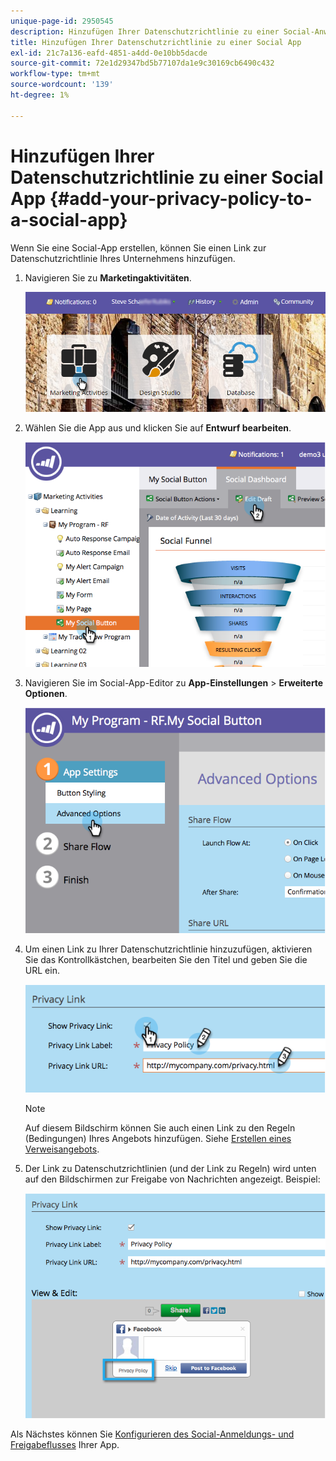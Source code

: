 ```yaml
---
unique-page-id: 2950545
description: Hinzufügen Ihrer Datenschutzrichtlinie zu einer Social-Anwendung - Marketo-Dokumente - Produktdokumentation
title: Hinzufügen Ihrer Datenschutzrichtlinie zu einer Social App
exl-id: 21c7a136-eafd-4851-a4dd-0e10bb5dacde
source-git-commit: 72e1d29347bd5b77107da1e9c30169cb6490c432
workflow-type: tm+mt
source-wordcount: '139'
ht-degree: 1%

---
```


# Hinzufügen Ihrer Datenschutzrichtlinie zu einer Social App {#add-your-privacy-policy-to-a-social-app}

Wenn Sie eine Social-App erstellen, können Sie einen Link zur Datenschutzrichtlinie Ihres Unternehmens hinzufügen.

1. Navigieren Sie zu **Marketingaktivitäten**.

   ![](assets/login-marketing-activities-4.png)

1. Wählen Sie die App aus und klicken Sie auf **Entwurf bearbeiten**.

   ![](assets/image2014-9-22-10-3a50-3a22.png)

1. Navigieren Sie im Social-App-Editor zu **App-Einstellungen** > **Erweiterte Optionen**.

   ![](assets/image2014-9-22-10-3a50-3a38.png)

1. Um einen Link zu Ihrer Datenschutzrichtlinie hinzuzufügen, aktivieren Sie das Kontrollkästchen, bearbeiten Sie den Titel und geben Sie die URL ein.

   ![](assets/image2014-9-22-10-3a51-3a12.png)

   >[!NOTE]
   >
   >Auf diesem Bildschirm können Sie auch einen Link zu den Regeln (Bedingungen) Ihres Angebots hinzufügen. Siehe [Erstellen eines Verweisangebots](/help/marketo/product-docs/demand-generation/social/referral-offers/create-a-referral-offer.md).

1. Der Link zu Datenschutzrichtlinien (und der Link zu Regeln) wird unten auf den Bildschirmen zur Freigabe von Nachrichten angezeigt. Beispiel:

   ![](assets/image2014-9-22-10-3a52-3a16.png)

Als Nächstes können Sie [Konfigurieren des Social-Anmeldungs- und Freigabeflusses](/help/marketo/product-docs/demand-generation/social/configuring-social-actions/configure-social-recommend-flow.md) Ihrer App.

